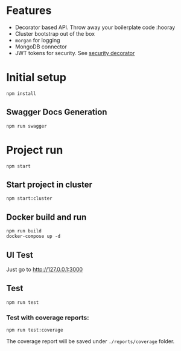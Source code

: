 # Features
- Decorator based API. Throw away your boilerplate code :hooray
- Сluster bootstrap out of the box
- `morgan` for logging
- MongoDB connector
- JWT tokens for security. See [security decorator](https://github.com/thiagobustamante/typescript-rest/wiki/@Security-Decorator)

# Initial setup
```
npm install
```

## Swagger Docs Generation

```
npm run swagger
```

# Project run
```
npm start
```

## Start project in cluster
```
npm start:cluster
```

## Docker build and run
```
npm run build
docker-compose up -d
```

## UI Test
Just go to http://127.0.0.1:3000

## Test

```
npm run test
```

### Test with coverage reports:

```
npm run test:coverage
```

The coverage report will be saved under ```./reports/coverage``` folder.

